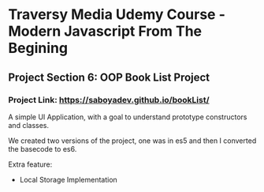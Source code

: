 # Traversy Media Udemy Course - Modern Javascript From The Begining

## Project Section 6: OOP Book List Project

### Project Link: https://saboyadev.github.io/bookList/

A simple UI Application, with a goal to understand prototype constructors and classes.

We created two versions of the project, one was in es5 and then I converted the basecode to es6.

Extra feature:

- Local Storage Implementation
